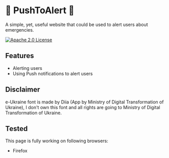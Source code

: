 
# 🚨 PushToAlert 🚨

A simple, yet, useful website that could be used to alert users about emergencies.

[![Apache 2.0 License](https://img.shields.io/badge/License-Apache%202.0-green.svg)](https://tldrlegal.com/license/apache-license-2.0-(apache-2.0))

## Features

- Alerting users
- Using Push notifications to alert users

## Disclaimer

e-Ukraine font is made by Diia (App by Ministry of Digital Transformation of Ukraine), I don't own this font and all rights are going to Ministry of Digital Transformation of Ukraine.

## Tested

This page is fully working on following browsers:
- Firefox
